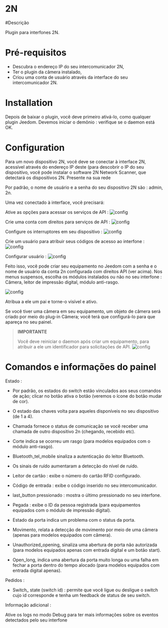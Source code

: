 # 2N

#Descrição

Plugin para interfones 2N.

# Pré-requisitos

- Descubra o endereço IP do seu intercomunicador 2N,
- Ter o plugin da câmera instalado,
- Criou uma conta de usuário através da interface do seu intercomunicador 2N.

# Installation

Depois de baixar o plugin, você deve primeiro ativá-lo, como qualquer plugin Jeedom.
Devemos iniciar o demônio : verifique se o daemon está OK.

# Configuration

Para um novo dispositivo 2N, você deve se conectar à interface 2N, acessível através do endereço IP deste (para descobrir o IP do seu dispositivo, você pode instalar o software 2N Network Scanner, que detectará os dispositivos 2N. Presente na sua rede

Por padrão, o nome de usuário e a senha do seu dispositivo 2N são : admin, 2n.

Uma vez conectado à interface, você precisará:

Ative as opções para acessar os serviços de API :
![config](../images/2nAPI.png)

Crie uma conta com direitos para serviços de API :
![config](../images/2nUser.png)

Configure os interruptores em seu dispositivo :
![config](../images/2nSwitch.png)

Crie um usuário para atribuir seus códigos de acesso ao interfone :
![config](../images/2nUsers.png)

Configurar usuário :
![config](../images/2nConfigUser.png)

Feito isso, você pode criar seu equipamento no Jeedom com a senha e o nome de usuário da conta 2n configurada com direitos API (ver acima).
Nos menus suspensos, escolha os módulos instalados ou não no seu interfone : Câmera, leitor de impressão digital, módulo anti-rasgo.

![config](../images/2nCrea.png)

Atribua a ele um pai e torne-o visível e ativo.

Se você tiver uma câmera em seu equipamento, um objeto de câmera será criado por meio do plug-in Câmera; você terá que configurá-lo para que apareça no seu painel.

> **IMPORTANTE**
>
> Você deve reiniciar o daemon após criar um equipamento, para atribuir a ele um identificador para solicitações de API.
> ![config](../images/2nDemon.png)

# Comandos e informações do painel

Estado :

- Por padrão, os estados do switch estão vinculados aos seus comandos de ação; clicar no botão ativa o botão (veremos o ícone do botão mudar de cor).
- O estado das chaves volta para aqueles disponíveis no seu dispositivo (de 1 a 4).

- Chamada fornece o status de comunicação se você receber uma chamada de outro dispositivo 2n (chegando, recebido etc).

- Corte indica se ocorreu um rasgo (para modelos equipados com o módulo anti-rasgo).

- Bluetooth_tel_mobile sinaliza a autenticação do leitor Bluetooth.

- Os sinais de ruído aumentaram a detecção do nível de ruído.

- Leitor de cartão : exibe o número do cartão RFID configurado.

- Código de entrada : exibe o código inserido no seu intercomunicador.

- last_button pressionado : mostra o último pressionado no seu interfone.

- Pegada : exibe o ID da pessoa registrada (para equipamentos equipados com o módulo de impressão digital).

- Estado da porta indica um problema com o status da porta.

- Movimento, relata a detecção de movimento por meio de uma câmera (apenas para modelos equipados com câmera).

- Unauthorized_opening, sinaliza uma abertura de porta não autorizada (para modelos equipados apenas com entrada digital e um botão start).
- Open_long, indica uma abertura da porta muito longa ou uma falha em fechar a porta dentro do tempo alocado (para modelos equipados com entrada digital apenas).

Pedidos :

- Switch\_ state (switch id) : permite que você ligue ou desligue o switch cujo id corresponde e tenha um feedback de status de seu switch.

Informação adicional :

Ative os logs no modo Debug para ter mais informações sobre os eventos detectados pelo seu interfone
